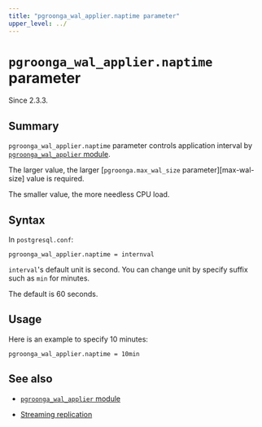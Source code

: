 ```yaml
---
title: "pgroonga_wal_applier.naptime parameter"
upper_level: ../
---
```


# `pgroonga_wal_applier.naptime` parameter

Since 2.3.3.

## Summary

`pgroonga_wal_applier.naptime` parameter controls application interval by [`pgroonga_wal_applier` module][pgroonga-wal-applier].

The larger value, the larger [`pgroonga.max_wal_size` parameter][max-wal-size] value is required.

The smaller value, the more needless CPU load.

## Syntax

In `postgresql.conf`:

```text
pgroonga_wal_applier.naptime = internval
```

`interval`'s default unit is second. You can change unit by specify suffix such as `min` for minutes.

The default is 60 seconds.

## Usage

Here is an example to specify 10 minutes:

```text
pgroonga_wal_applier.naptime = 10min
```

## See also

  * [`pgroonga_wal_applier` module][pgroonga-wal-applier]

  * [Streaming replication][streaming-replication]

[pgroonga-wal-applier]:../modules/pgroonga-wal-applier.html

[streaming-replication]:../streaming-replication.html
